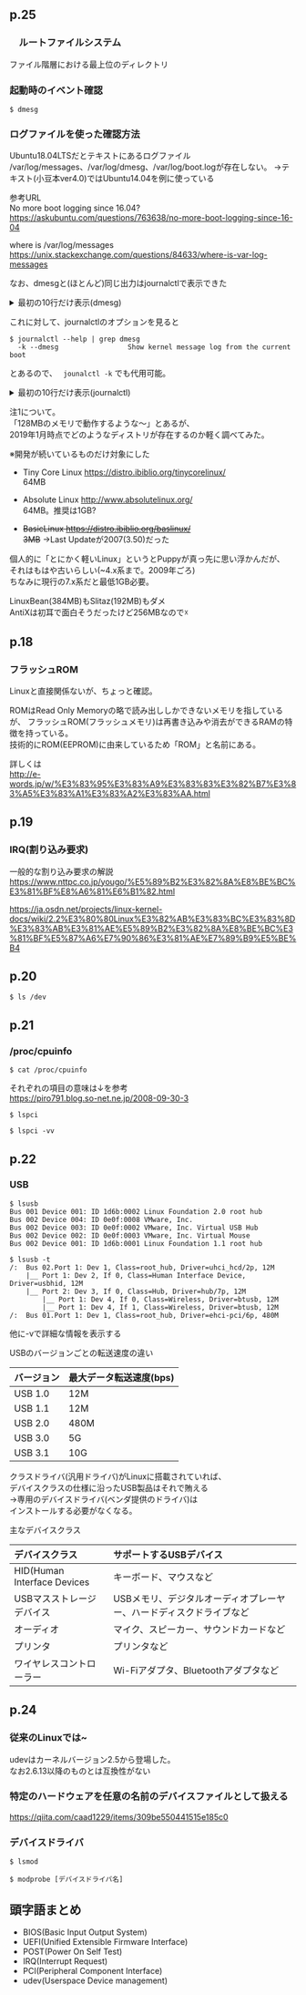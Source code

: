 ## p.25

### 　ルートファイルシステム

ファイル階層における最上位のディレクトリ

### 起動時のイベント確認

```shell:システム起動時のカーネルが行った処理を確認
$ dmesg
```

### ログファイルを使った確認方法

Ubuntu18.04LTSだとテキストにあるログファイル
/var/log/messages、/var/log/dmesg、/var/log/boot.logが存在しない。
→テキスト(小豆本ver4.0)ではUbuntu14.04を例に使っている

参考URL  
No more boot logging since 16.04?https://askubuntu.com/questions/763638/no-more-boot-logging-since-16-04

where is /var/log/messages
https://unix.stackexchange.com/questions/84633/where-is-var-log-messages

なお、dmesgと(ほとんど)同じ出力はjournalctlで表示できた

<details><summary>最初の10行だけ表示(dmesg)</summary><div>

```shell:最初の10行だけ表示(dmesg)
$ dmesg | head -n 3
[    0.000000] Linux version 4.15.0-44-generic (buildd@lcy01-amd64-010) (gcc version 7.3.0 (Ubuntu 7.3.0-16ubuntu3)) #47-Ubuntu SMP Mon Jan 14 11:26:59 UTC 2019 (Ubuntu 4.15.0-44.47-generic 4.15.18)
[    0.000000] Command line: BOOT_IMAGE=/boot/vmlinuz-4.15.0-44-generic root=UUID=97d7bebb-c12b-482b-b8f9-9ee5278703ce ro find_preseed=/preseed.cfg auto noprompt priority=critical locale=en_US quiet
[    0.000000] KERNEL supported cpus:
root@ubuntu:/home/kb170138# dmesg | head -n 10
[    0.000000] Linux version 4.15.0-44-generic (buildd@lcy01-amd64-010) (gcc version 7.3.0 (Ubuntu 7.3.0-16ubuntu3)) #47-Ubuntu SMP Mon Jan 14 11:26:59 UTC 2019 (Ubuntu 4.15.0-44.47-generic 4.15.18)
[    0.000000] Command line: BOOT_IMAGE=/boot/vmlinuz-4.15.0-44-generic root=UUID=97d7bebb-c12b-482b-b8f9-9ee5278703ce ro find_preseed=/preseed.cfg auto noprompt priority=critical locale=en_US quiet
[    0.000000] KERNEL supported cpus:
[    0.000000]   Intel GenuineIntel
[    0.000000]   AMD AuthenticAMD
[    0.000000]   Centaur CentaurHauls
[    0.000000] Disabled fast string operations
[    0.000000] x86/fpu: Supporting XSAVE feature 0x001: 'x87 floating point registers'
[    0.000000] x86/fpu: Supporting XSAVE feature 0x002: 'SSE registers'
[    0.000000] x86/fpu: Supporting XSAVE feature 0x004: 'AVX registers'
```

</div></details>

これに対して、journalctlのオプションを見ると

```shell
$ journalctl --help | grep dmesg
  -k --dmesg                 Show kernel message log from the current boot

```

とあるので、 ``` jounalctl -k``` でも代用可能。

<details><summary>最初の10行だけ表示(journalctl)</summary><div>

```shell:最初の10行だけ表示(journalctl)
$ journalctl -k | head -n 10
-- Logs begin at Thu 2019-01-10 13:44:38 JST, end at Wed 2019-01-30 11:17:01 JST. --
 1月 30 09:03:17 ubuntu kernel: Linux version 4.15.0-44-generic (buildd@lcy01-amd64-010) (gcc version 7.3.0 (Ubuntu 7.3.0-16ubuntu3)) #47-Ubuntu SMP Mon Jan 14 11:26:59 UTC 2019 (Ubuntu 4.15.0-44.47-generic 4.15.18)
 1月 30 09:03:17 ubuntu kernel: Command line: BOOT_IMAGE=/boot/vmlinuz-4.15.0-44-generic root=UUID=97d7bebb-c12b-482b-b8f9-9ee5278703ce ro find_preseed=/preseed.cfg auto noprompt priority=critical locale=en_US quiet
 1月 30 09:03:17 ubuntu kernel: KERNEL supported cpus:
 1月 30 09:03:17 ubuntu kernel:   Intel GenuineIntel
 1月 30 09:03:17 ubuntu kernel:   AMD AuthenticAMD
 1月 30 09:03:17 ubuntu kernel:   Centaur CentaurHauls
 1月 30 09:03:17 ubuntu kernel: Disabled fast string operations
 1月 30 09:03:17 ubuntu kernel: x86/fpu: Supporting XSAVE feature 0x001: 'x87 floating point registers'
 1月 30 09:03:17 ubuntu kernel: x86/fpu: Supporting XSAVE feature 0x002: 'SSE registers'
```

</details><div>







注1について。  
「128MBのメモリで動作するような〜」とあるが、  
2019年1月時点でどのようなディストリが存在するのか軽く調べてみた。

※開発が続いているものだけ対象にした

* Tiny Core Linux  https://distro.ibiblio.org/tinycorelinux/  
64MB
* Absolute Linux http://www.absolutelinux.org/  
64MB。推奨は1GB?

* ~~BasicLinux https://distro.ibiblio.org/baslinux/  
3MB~~ →Last Updateが2007(3.50)だった

個人的に「とにかく軽いLinux」というとPuppyが真っ先に思い浮かんだが、  
それはもはや古いらしい(~4.x系まで。2009年ごろ)  
ちなみに現行の7.x系だと最低1GB必要。

LinuxBean(384MB)もSlitaz(192MB)もダメ  
AntiXは初耳で面白そうだったけど256MBなので☓

## p.18

### フラッシュROM

Linuxと直接関係ないが、ちょっと確認。   

ROMはRead Only Memoryの略で読み出ししかできないメモリを指しているが、
フラッシュROM(フラッシュメモリ)は再書き込みや消去ができるRAMの特徴を持っている。  
技術的にROM(EEPROM)に由来しているため「ROM」と名前にある。

詳しくは  
http://e-words.jp/w/%E3%83%95%E3%83%A9%E3%83%83%E3%82%B7%E3%83%A5%E3%83%A1%E3%83%A2%E3%83%AA.html

## p.19

### IRQ(割り込み要求)

一般的な割り込み要求の解説  
https://www.nttpc.co.jp/yougo/%E5%89%B2%E3%82%8A%E8%BE%BC%E3%81%BF%E8%A6%81%E6%B1%82.html

https://ja.osdn.net/projects/linux-kernel-docs/wiki/2.2%E3%80%80Linux%E3%82%AB%E3%83%BC%E3%83%8D%E3%83%AB%E3%81%AE%E5%89%B2%E3%82%8A%E8%BE%BC%E3%81%BF%E5%87%A6%E7%90%86%E3%81%AE%E7%89%B9%E5%BE%B4

## p.20

```shell:デバイスファイル(ハードウェアアクセスを抽象化したもの)の一覧
$ ls /dev
```

## p.21

### /proc/cpuinfo

```shell:CPU情報を確認する
$ cat /proc/cpuinfo
```

それぞれの項目の意味は↓を参考  
https://piro791.blog.so-net.ne.jp/2008-09-30-3


~~~shell:PCIデバイスの情報を表示する
$ lspci
~~~

```shell:-v,-vvを使うと詳細な情報(さらに詳細な情報)を表示する
$ lspci -vv
```

## p.22

### USB

```shell:USBデバイスの情報を表示する
$ lsusb
Bus 001 Device 001: ID 1d6b:0002 Linux Foundation 2.0 root hub
Bus 002 Device 004: ID 0e0f:0008 VMware, Inc. 
Bus 002 Device 003: ID 0e0f:0002 VMware, Inc. Virtual USB Hub
Bus 002 Device 002: ID 0e0f:0003 VMware, Inc. Virtual Mouse
Bus 002 Device 001: ID 1d6b:0001 Linux Foundation 1.1 root hub
```

```shell:USBデバイスの階層構造をツリー状に表示する
$ lsusb -t
/:  Bus 02.Port 1: Dev 1, Class=root_hub, Driver=uhci_hcd/2p, 12M
    |__ Port 1: Dev 2, If 0, Class=Human Interface Device, Driver=usbhid, 12M
    |__ Port 2: Dev 3, If 0, Class=Hub, Driver=hub/7p, 12M
        |__ Port 1: Dev 4, If 0, Class=Wireless, Driver=btusb, 12M
        |__ Port 1: Dev 4, If 1, Class=Wireless, Driver=btusb, 12M
/:  Bus 01.Port 1: Dev 1, Class=root_hub, Driver=ehci-pci/6p, 480M

```

他に-vで詳細な情報を表示する

USBのバージョンごとの転送速度の違い

|バージョン|最大データ転送速度(bps)|
|:--|:--|
|USB 1.0|12M|
|USB 1.1|12M|
|USB 2.0|480M|
|USB 3.0|5G|
|USB 3.1|10G|

クラスドライバ(汎用ドライバ)がLinuxに搭載されていれば、  
デバイスクラスの仕様に沿ったUSB製品はそれで賄える  
→専用のデバイスドライバ(ベンダ提供のドライバ)は  
インストールする必要がなくなる。

主なデバイスクラス

|デバイスクラス|サポートするUSBデバイス|
|:--|:--|
|HID(Human Interface Devices|キーボード、マウスなど|
|USBマスストレージデバイス|USBメモリ、デジタルオーディオプレーヤー、ハードディスクドライブなど|
|オーディオ|マイク、スピーカー、サウンドカードなど|
|プリンタ|プリンタなど|
|ワイヤレスコントローラー|Wi-Fiアダプタ、Bluetoothアダプタなど|

## p.24

### 従来のLinuxでは~

udevはカーネルバージョン2.5から登場した。  
なお2.6.13以降のものとは互換性がない

### 特定のハードウェアを任意の名前のデバイスファイルとして扱える

https://qiita.com/caad1229/items/309be550441515e185c0

### デバイスドライバ

```shell:ロードされているカーネルモジュールの確認
$ lsmod
```

```shell:デバイスドライバの手動ロード
$ modprobe [デバイスドライバ名]
```

## 頭字語まとめ

* BIOS(Basic Input Output System)
* UEFI(Unified Extensible Firmware Interface)
* POST(Power On Self Test)
* IRQ(Interrupt Request)
* PCI(Peripheral Component Interface)
* udev(Userspace Device management)